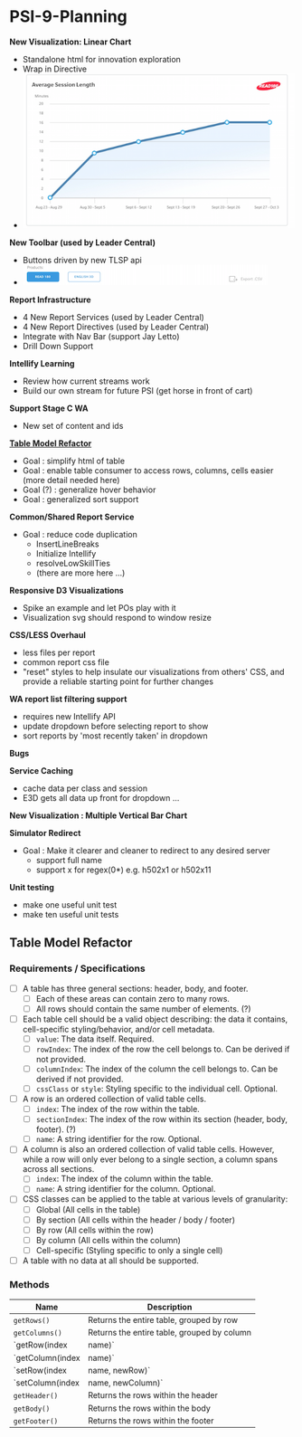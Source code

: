 # PSI-9-Planning

__New Visualization: Linear Chart__
  * Standalone html for innovation exploration
  * Wrap in Directive
  * ![Chart Image](images/LinearChart.png)
  
__New Toolbar (used by Leader Central)__
  * Buttons driven by new TLSP api
  * ![Toolbar Image](images/toolbar.png)

__Report Infrastructure__
  * 4 New Report Services (used by Leader Central)
  * 4 New Report Directives (used by Leader Central)
  * Integrate with Nav Bar (support Jay Letto)
  * Drill Down Support

__Intellify Learning__
  * Review how current streams work
  * Build our own stream for future PSI (get horse in front of cart)

__Support Stage C WA__
  * New set of content and ids

__[Table Model Refactor](#table-model-refactor)__
  * Goal : simplify html of table
  * Goal : enable table consumer to access rows, columns, cells easier (more detail needed here)
  * Goal (?) : generalize hover behavior
  * Goal : generalized sort support 

__Common/Shared Report Service__
  * Goal : reduce code duplication
    - InsertLineBreaks
    - Initialize Intellify
    - resolveLowSkillTies
    - (there are more here ...)

__Responsive D3 Visualizations__
  * Spike an example and let POs play with it
  * Visualization svg should respond to window resize

__CSS/LESS Overhaul__
  * less files per report
  * common report css file
  * "reset" styles to help insulate our visualizations from others' CSS, and provide a reliable starting point for further changes

__WA report list filtering support__
  * requires new Intellify API
  * update dropdown before selecting report to show
  * sort reports by 'most recently taken' in dropdown

__Bugs__

__Service Caching__
  * cache data per class and session
  * E3D gets all data up front for dropdown ...
  
__New Visualization : Multiple Vertical Bar Chart__

__Simulator Redirect__
  * Goal : Make it clearer and cleaner to redirect to any desired server
    - support full name
    - support x for regex(0*) e.g. h502x1 or h502x11
  
__Unit testing__
  * make one useful unit test
  * make ten useful unit tests
   
## Table Model Refactor

### Requirements / Specifications
- [ ] A table has three general sections: header, body, and footer.
  - [ ] Each of these areas can contain zero to many rows.
  - [ ] All rows should contain the same number of elements. (?)
- [ ] Each table cell should be a valid object describing: the data it contains, cell-specific styling/behavior, and/or cell metadata.
  - [ ] `value`: The data itself. Required.
  - [ ] `rowIndex`: The index of the row the cell belongs to. Can be derived if not provided.
  - [ ] `columnIndex`: The index of the column the cell belongs to. Can be derived if not provided.
  - [ ] `cssClass` or `style`: Styling specific to the individual cell. Optional.
- [ ] A row is an ordered collection of valid table cells.
  - [ ] `index`: The index of the row within the table.
  - [ ] `sectionIndex`: The index of the row within its section (header, body, footer). (?)
  - [ ] `name`: A string identifier for the row. Optional.
- [ ] A column is also an ordered collection of valid table cells. However, while a row will only ever belong
to a single section, a column spans across all sections.
  - [ ] `index`: The index of the column within the table.
  - [ ] `name`: A string identifier for the column. Optional.
- [ ] CSS classes can be applied to the table at various levels of granularity:
  - [ ] Global (All cells in the table)
  - [ ] By section (All cells within the header / body / footer)
  - [ ] By row (All cells within the row)
  - [ ] By column (All cells within the column)
  - [ ] Cell-specific (Styling specific to only a single cell)
- [ ] A table with no data at all should be supported.

### Methods
| Name | Description |
| ----------- | ------- |
| `getRows()` | Returns the entire table, grouped by row |
| `getColumns()` | Returns the entire table, grouped by column |
| `getRow(index | name)` | Returns the row represented by the input - either by index, or if the row has a `name` property, by name |
| `getColumn(index | name)` | Similar to `getRow` |
| `setRow(index | name, newRow)` | Overwrites the specified row with a new table row |
| `setColumn(index | name, newColumn)` | Similar to `setRow` |
| `getHeader()` | Returns the rows within the header |
| `getBody()` | Returns the rows within the body |
| `getFooter()` | Returns the rows within the footer |
